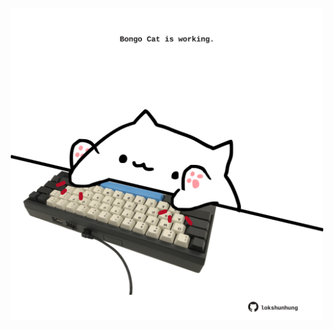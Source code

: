 <!-- built at 02/09/2022, 11:01:20 UTC -->
<p align="center">
  <img width="500" height="500" src="./ReadmeImage.svg">
</p>

